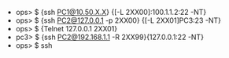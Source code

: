 - ops> $ {ssh PC1@10.50.X.X} {[-L 2XX00]:100.1.1.2:22 -NT}
- ops> $ {ssh PC2@127.0.0.1 -p 2XX00} {[-L 2XX01]PC3:23 -NT}
- ops> $ {Telnet 127.0.0.1 2XX01}
- pc3> $ {ssh PC2@192.168.1.1 -R 2XX99}{127.0.0.1:22 -NT}
- ops> $ ssh 
